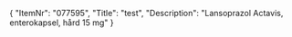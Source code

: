 {
  "ItemNr": "077595",
  "Title": "test",
  "Description": "Lansoprazol Actavis, enterokapsel, hård 15 mg"
}